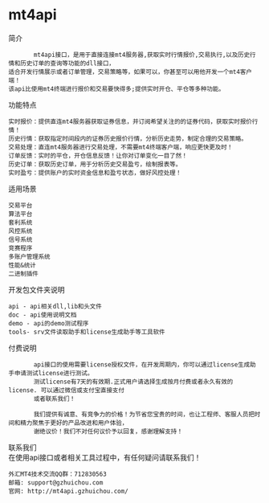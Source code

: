 # mt4api
简介

	       mt4api接口，是用于直接连接mt4服务器,获取实时行情报价,交易执行,以及历史行情和历史订单的查询等功能的dll接口，
	适合开发行情展示或者订单管理，交易策略等，如果可以，你甚至可以用他开发一个mt4客户端！
	该api比使用mt4终端进行报价和交易要快得多;提供实时开仓、平仓等多种功能。

功能特点

	实时报价：提供直连mt4服务器获取证券信息，并订阅希望关注的的证券代码，获取实时报价行情！
	历史行情：获取指定时间段内的证券历史报价行情，分析历史走势，制定合理的交易策略。
	交易处理：直连mt4服务器进行交易处理，不需要mt4终端客户端，响应更快更及时！
	订单反馈：实时的平仓，开仓信息反馈！让你对订单变化一目了然！
	历史订单：获取历史订单，用于分析历史交易盈亏，绘制报表等。
	实时盈亏：提供账户的实时资金信息和盈亏状态，做好风控处理！

适用场景

	交易平台
	算法平台
	套利系统
	风控系统
	信号系统
	竞赛程序
	多账户管理系统
	性能&统计
	二进制插件

开发包文件夹说明

	api - api相关dll,lib和头文件
	doc - api使用说明文档
	demo - api的demo测试程序
	tools- srv文件读取助手和license生成助手等工具软件

付费说明

	       api接口的使用需要license授权文件，在开发周期内，你可以通过license生成助手申请测试license进行测试。
	       测试license有7天的有效期.正式用户请选择生成按月付费或者永久有效的license. 可以通过微信或支付宝直接支付
	       或者联系我们！

	       我们提供有诚意、有竞争力的价格！为节省您宝贵的时间，也让工程师、客服人员把时间和精力聚焦于更好的产品改进和用户体验，
	       谢绝议价！我们不对任何议价予以回复，感谢理解支持！

联系我们	
	在使用api接口或者相关工具过程中，有任何疑问请联系我们！

	外汇MT4技术交流QQ群：712830563
	邮箱: support@gzhuichou.com
	官网: http://mt4api.gzhuichou.com/
	
